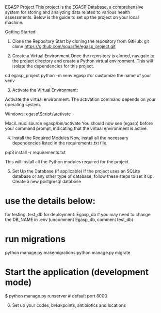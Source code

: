 EGASP Project
This project is the EGASP Database, a comprehensive system for storing and analyzing data related to various health assessments. Below is the guide to set up the project on your local machine.

Getting Started
1. Clone the Repository
Start by cloning the repository from GitHub:
 git clone https://github.com/squarfie/egasp_project.git


2. Create a Virtual Environment
Once the repository is cloned, navigate to the project directory and create a Python virtual environment. This will isolate the dependencies for this project.


cd egasp_project
python -m venv egasp #or customize the name of your venv

3. Activate the Virtual Environment:
   
Activate the virtual environment. The activation command depends on your operating system.

Windows:
egasp\Scripts\activate

Mac/Linux:
source egasp/bin/activate
You should now see (egasp) before your command prompt, indicating that the virtual environment is active.

4. Install the Required Modules
Now, install all the necessary dependencies listed in the requirements.txt file.

 pip3 install -r requirements.txt

This will install all the Python modules required for the project.

5. Set Up the Database (if applicable)
If the project uses an SQLite database or any other type of database, follow these steps to set it up.
Create a new postgresql database

# use the details below:
for testing: test_db 
for deployment: Egasp_db  # you may need to change the DB_NAME in .env (uncomment Egasp_db, comment test_db) 


# run migrations
python manage.py makemigrations
python manage.py migrate

# Start the application (development mode)
$ python manage.py runserver # default port 8000

6. Set up your codes, breakpoints, antibiotics and locations





